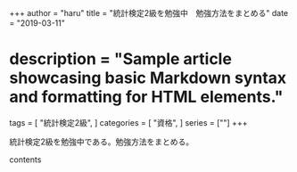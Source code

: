 +++
author = "haru"
title = "統計検定2級を勉強中　勉強方法をまとめる"
date = "2019-03-11"
# description = "Sample article showcasing basic Markdown syntax and formatting for HTML elements."
tags = [
	"統計検定2級",
]
categories = [
	"資格",
]
series = [""]
+++

統計検定2級を勉強中である。勉強方法をまとめる。

<script data-ad-client="ca-pub-7533150434547350" async src="https://pagead2.googlesyndication.com/pagead/js/adsbygoogle.js"></script>

<!--more-->

contents
